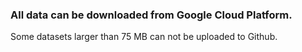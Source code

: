 ### All data can be downloaded from Google Cloud Platform.

Some datasets larger than 75 MB can not be uploaded to Github.
